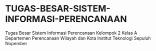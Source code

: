 # TUGAS-BESAR-SISTEM-INFORMASI-PERENCANAAN
Tugas Besar Sistem Informasi Perencanaan Kelompok 2 Kelas A Departemen Perencanaan Wilayah dan Kota Institut Teknologi Sepuluh Nopember
